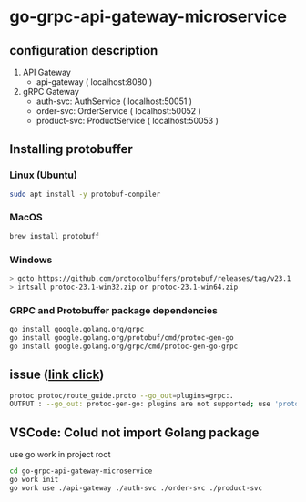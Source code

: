 # go-grpc-api-gateway-microservice

## configuration description

1. API Gateway
    - api-gateway ( localhost:8080 )
2. gRPC Gateway
    - auth-svc: AuthService ( localhost:50051 )
    - order-svc: OrderService ( localhost:50052 )
    - product-svc: ProductService ( localhost:50053 )


<!-- https://grpc-ecosystem.github.io/grpc-gateway/ -->

## Installing protobuffer

### Linux (Ubuntu)

```sh
sudo apt install -y protobuf-compiler
```

### MacOS

```sh
brew install protobuff
```

### Windows

```sh
> goto https://github.com/protocolbuffers/protobuf/releases/tag/v23.1
> intsall protoc-23.1-win32.zip or protoc-23.1-win64.zip
```

### GRPC and Protobuffer package dependencies

```sh
go install google.golang.org/grpc
go install google.golang.org/protobuf/cmd/protoc-gen-go
go install google.golang.org/grpc/cmd/protoc-gen-go-grpc
```

## issue ([link click](https://github.com/golang/protobuf/issues/1070))

```sh
protoc protoc/route_guide.proto --go_out=plugins=grpc:.
OUTPUT : --go_out: protoc-gen-go: plugins are not supported; use 'protoc --go-grpc_out=...' to generate gRPC
```

## VSCode: Colud not import Golang package

use go work in project root

```sh
cd go-grpc-api-gateway-microservice
go work init
go work use ./api-gateway ./auth-svc ./order-svc ./product-svc
```
